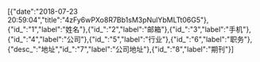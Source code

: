 [{"date":"2018-07-23 20:59:04","title":"4zFy6wPXo8R7Bb1sM3pNulYbMLTt06G5"},{"id_":"1","label":"姓名"},{"id_":"2","label":"邮箱"},{"id_":"3","label":"手机"},{"id_":"4","label":"公司"},{"id_":"5","label":"行业"},{"id_":"6","label":"职务"},{"desc_":"地址","id_":"7","label":"公司地址"},{"id_":"8","label":"期刊"}]